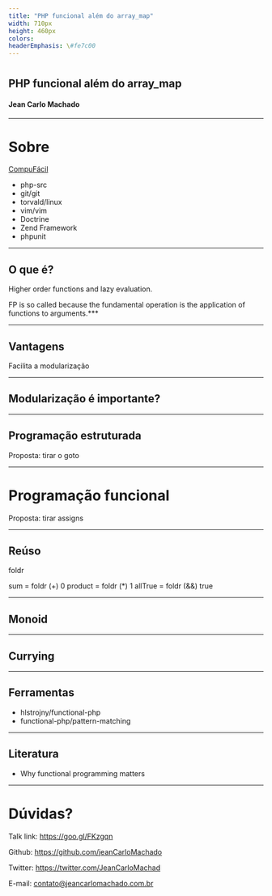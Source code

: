 ```yaml
---
title: "PHP funcional além do array_map"
width: 710px
height: 460px
colors:
headerEmphasis: \#fe7c00
---
```


# 
## PHP funcional além do array_map
#### Jean Carlo Machado

----

# Sobre

[CompuFácil](http://compufacil.com.br/)

- php-src
- git/git
- torvald/linux
- vim/vim
- Doctrine
- Zend Framework
- phpunit

----

## O que é?


Higher order functions and lazy evaluation.

FP is so called because the fundamental operation is the application of functions to arguments.***

----

## Vantagens

Facilita a modularização

---

## Modularização é importante?

----

## Programação estruturada

Proposta: tirar o goto

----

# Programação funcional

Proposta: tirar assigns

----

## Reúso

foldr

sum = foldr (+) 0
product = foldr (*) 1
allTrue = foldr (&&) true


---

## Monoid

---

## Currying

----

## Ferramentas

- hlstrojny/functional-php
- functional-php/pattern-matching

----

## Literatura

- Why functional programming matters

----

# Dúvidas?

Talk link:  https://goo.gl/FKzgqn

Github: https://github.com/jeanCarloMachado

Twitter: https://twitter.com/JeanCarloMachad

E-mail: contato@jeancarlomachado.com.br

